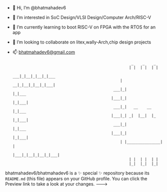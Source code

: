 - 👋 Hi, I’m @bhatmahadev6
- 👀 I’m interested in SoC Design/VLSI Design/Computer Arch/RISC-V
- 🌱 I’m currently learning to boot RISC-V on FPGA with the RTOS for an app
- 💞️ I’m looking to collaborate on litex,wally-Arch,chip design projects
- 📫 bhatmahadev6@gmail.com

                                                        
                                                           _    _    _
                                                          | |  | |  | |
                                                       ___|_|__|_|__|_|___
                                                      | __|_|__|_|__|_|___| 
                                                   ___|_|               |_|___    
                                                  |___|_|               |_|___|
                                                   ___|_|   __    __    |_|___
                                                  |___|_| _|  |__|  |_  |_|___|
                                                   ___|_|               |_|___
                                                  |___|_|               |_|___|
                                                      | |_______________| |
                                                      |___|_|__|_|__|_|___|
                                                          | |  | |  | |
                                                          |_|  |_|  |_|







bhatmahadev6/bhatmahadev6 is a ✨ special ✨ repository because its `README.md` (this file) appears on your GitHub profile.
You can click the Preview link to take a look at your changes.
--->
